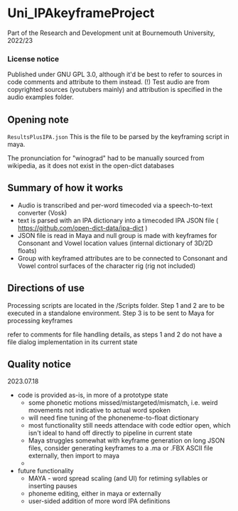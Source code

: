 # Uni_IPAkeyframeProject
Part of the Research and Development unit at Bournemouth University, 2022/23


### License notice
Published under GNU GPL 3.0, although it'd be best to refer to sources in code comments and attribute to them instead.
(!) Test audio are from copyrighted sources (youtubers mainly) and attribution is specified in the audio examples folder.

## Opening note
` ResultsPlusIPA.json `
This is the file to be parsed by the keyframing script in maya.

The pronunciation for "winograd" had to be manually sourced from wikipedia, as it does not exist in the open-dict databases

## Summary of how it works
- Audio is transcribed and per-word timecoded via a speech-to-text converter (Vosk)
- text is parsed with an IPA dictionary into a timecoded IPA JSON file ( https://github.com/open-dict-data/ipa-dict )
- JSON file is read in Maya and null group is made with keyframes for Consonant and Vowel location values (internal dictionary of 3D/2D floats)
- Group with keyframed attributes are to be connected to Consonant and Vowel control surfaces of the character rig (rig not included)

## Directions of use
Processing scripts are located in the /Scripts folder.
Step 1 and 2 are to be executed in a standalone environment.
Step 3 is to be sent to Maya for processing keyframes

refer to comments for file handling details, as steps 1 and 2 do not have a file dialog implementation in its current state

## Quality notice
2023.07.18
- code is provided as-is, in more of a prototype state
	- some phonetic motions missed/mistargeted/mismatch, i.e. weird movements not indicative to actual word spoken
	- will need fine tuning of the phoneneme-to-float dictionary
	- most functionality still needs attendace with code edtior open, which isn't ideal to hand off directly to pipeline in current state
	- Maya struggles somewhat with keyframe generation on long JSON files, consider generating keyframes to a .ma or .FBX ASCII file externally, then import to maya
	- 
- future functionality
	- MAYA - word spread scaling (and UI) for retiming syllables or inserting pauses 
	- phoneme editing, either in maya or externally
	- user-sided addition of more word IPA definitions